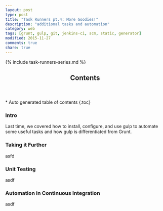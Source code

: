 ```yaml
---
layout: post
type: post
title: "Task Runners pt.4: More Goodies!"
description: "additional tasks and automation"
category: web
tags: [grunt, gulp, git, jenkins-ci, scm, static, generator]
modified: 2015-11-27
comments: true
share: true
---
```


{% include task-runners-series.md %}

<!-- auto-magic TOC! -->
<section>
  <header data-toggle="tooltip" title="it's dangerous to go alone, take this">
    <h2>Contents</h2>
  </header>
<div id="drawer" markdown="1">
*  Auto generated table of contents
{:toc}
</div>
</section>

### Intro
Last time, we covered how to install, configure, and use gulp to automate some useful tasks and how gulp is differentiated from Grunt.

### Taking it Further
asfd

### Unit Testing
asdf

### Automation in Continuous Integration
asdf